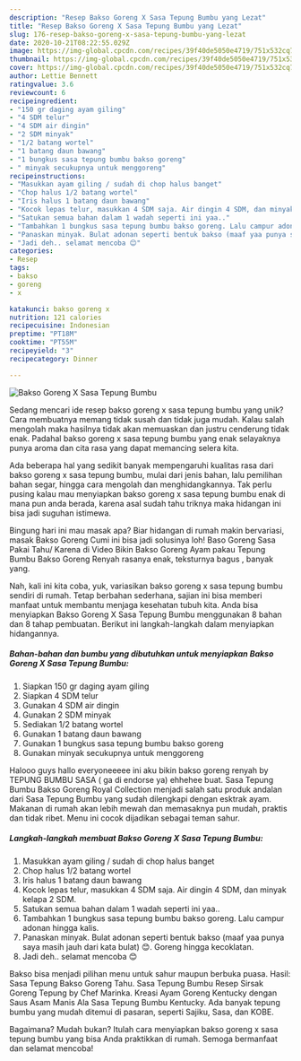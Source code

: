 ```yaml
---
description: "Resep Bakso Goreng X Sasa Tepung Bumbu yang Lezat"
title: "Resep Bakso Goreng X Sasa Tepung Bumbu yang Lezat"
slug: 176-resep-bakso-goreng-x-sasa-tepung-bumbu-yang-lezat
date: 2020-10-21T08:22:55.029Z
image: https://img-global.cpcdn.com/recipes/39f40de5050e4719/751x532cq70/bakso-goreng-x-sasa-tepung-bumbu-foto-resep-utama.jpg
thumbnail: https://img-global.cpcdn.com/recipes/39f40de5050e4719/751x532cq70/bakso-goreng-x-sasa-tepung-bumbu-foto-resep-utama.jpg
cover: https://img-global.cpcdn.com/recipes/39f40de5050e4719/751x532cq70/bakso-goreng-x-sasa-tepung-bumbu-foto-resep-utama.jpg
author: Lettie Bennett
ratingvalue: 3.6
reviewcount: 6
recipeingredient:
- "150 gr daging ayam giling"
- "4 SDM telur"
- "4 SDM air dingin"
- "2 SDM minyak"
- "1/2 batang wortel"
- "1 batang daun bawang"
- "1 bungkus sasa tepung bumbu bakso goreng"
- " minyak secukupnya untuk menggoreng"
recipeinstructions:
- "Masukkan ayam giling / sudah di chop halus banget"
- "Chop halus 1/2 batang wortel"
- "Iris halus 1 batang daun bawang"
- "Kocok lepas telur, masukkan 4 SDM saja. Air dingin 4 SDM, dan minyak kelapa 2 SDM."
- "Satukan semua bahan dalam 1 wadah seperti ini yaa.."
- "Tambahkan 1 bungkus sasa tepung bumbu bakso goreng. Lalu campur adonan hingga kalis."
- "Panaskan minyak. Bulat adonan seperti bentuk bakso (maaf yaa punya saya masih jauh dari kata bulat) 😊. Goreng hingga kecoklatan."
- "Jadi deh.. selamat mencoba 😊"
categories:
- Resep
tags:
- bakso
- goreng
- x

katakunci: bakso goreng x 
nutrition: 121 calories
recipecuisine: Indonesian
preptime: "PT18M"
cooktime: "PT55M"
recipeyield: "3"
recipecategory: Dinner

---
```



![Bakso Goreng X Sasa Tepung Bumbu](https://img-global.cpcdn.com/recipes/39f40de5050e4719/751x532cq70/bakso-goreng-x-sasa-tepung-bumbu-foto-resep-utama.jpg)

Sedang mencari ide resep bakso goreng x sasa tepung bumbu yang unik? Cara membuatnya memang tidak susah dan tidak juga mudah. Kalau salah mengolah maka hasilnya tidak akan memuaskan dan justru cenderung tidak enak. Padahal bakso goreng x sasa tepung bumbu yang enak selayaknya punya aroma dan cita rasa yang dapat memancing selera kita.

Ada beberapa hal yang sedikit banyak mempengaruhi kualitas rasa dari bakso goreng x sasa tepung bumbu, mulai dari jenis bahan, lalu pemilihan bahan segar, hingga cara mengolah dan menghidangkannya. Tak perlu pusing kalau mau menyiapkan bakso goreng x sasa tepung bumbu enak di mana pun anda berada, karena asal sudah tahu triknya maka hidangan ini bisa jadi suguhan istimewa.

Bingung hari ini mau masak apa? Biar hidangan di rumah makin bervariasi, masak Bakso Goreng Cumi ini bisa jadi solusinya loh! Baso Goreng Sasa Pakai Tahu/ Karena di Video Bikin Bakso Goreng Ayam pakau Tepung Bumbu Bakso Goreng Renyah rasanya enak, teksturnya bagus , banyak yang.


Nah, kali ini kita coba, yuk, variasikan bakso goreng x sasa tepung bumbu sendiri di rumah. Tetap berbahan sederhana, sajian ini bisa memberi manfaat untuk membantu menjaga kesehatan tubuh kita. Anda bisa menyiapkan Bakso Goreng X Sasa Tepung Bumbu menggunakan 8 bahan dan 8 tahap pembuatan. Berikut ini langkah-langkah dalam menyiapkan hidangannya.

<!--inarticleads1-->

##### Bahan-bahan dan bumbu yang dibutuhkan untuk menyiapkan Bakso Goreng X Sasa Tepung Bumbu:

1. Siapkan 150 gr daging ayam giling
1. Siapkan 4 SDM telur
1. Gunakan 4 SDM air dingin
1. Gunakan 2 SDM minyak
1. Sediakan 1/2 batang wortel
1. Gunakan 1 batang daun bawang
1. Gunakan 1 bungkus sasa tepung bumbu bakso goreng
1. Gunakan  minyak secukupnya untuk menggoreng


Halooo guys hallo everyoneeeee ini aku bikin bakso goreng renyah by TEPUNG BUMBU SASA ( ga di endorse ya) ehhehee buat. Sasa Tepung Bumbu Bakso Goreng Royal Collection menjadi salah satu produk andalan dari Sasa Tepung Bumbu yang sudah dilengkapi dengan esktrak ayam. Makanan di rumah akan lebih mewah dan memasaknya pun mudah, praktis dan tidak ribet. Menu ini cocok dijadikan sebagai teman sahur. 

<!--inarticleads2-->

##### Langkah-langkah membuat Bakso Goreng X Sasa Tepung Bumbu:

1. Masukkan ayam giling / sudah di chop halus banget
1. Chop halus 1/2 batang wortel
1. Iris halus 1 batang daun bawang
1. Kocok lepas telur, masukkan 4 SDM saja. Air dingin 4 SDM, dan minyak kelapa 2 SDM.
1. Satukan semua bahan dalam 1 wadah seperti ini yaa..
1. Tambahkan 1 bungkus sasa tepung bumbu bakso goreng. Lalu campur adonan hingga kalis.
1. Panaskan minyak. Bulat adonan seperti bentuk bakso (maaf yaa punya saya masih jauh dari kata bulat) 😊. Goreng hingga kecoklatan.
1. Jadi deh.. selamat mencoba 😊


Bakso bisa menjadi pilihan menu untuk sahur maupun berbuka puasa. Hasil: Sasa Tepung Bakso Goreng Tahu. Sasa Tepung Bumbu Resep Sirsak Goreng Tepung by Chef Marinka. Kreasi Ayam Goreng Kentucky dengan Saus Asam Manis Ala Sasa Tepung Bumbu Kentucky. Ada banyak tepung bumbu yang mudah ditemui di pasaran, seperti Sajiku, Sasa, dan KOBE. 

Bagaimana? Mudah bukan? Itulah cara menyiapkan bakso goreng x sasa tepung bumbu yang bisa Anda praktikkan di rumah. Semoga bermanfaat dan selamat mencoba!
